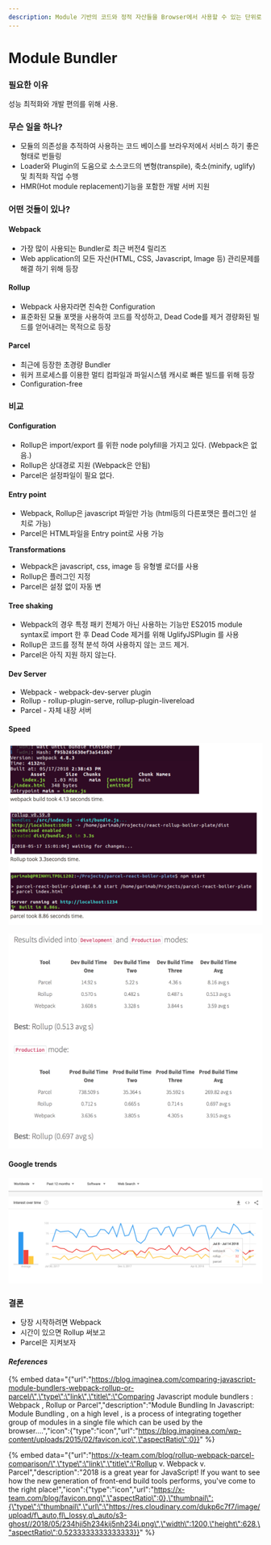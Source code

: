 ```yaml
---
description: Module 기반의 코드와 정적 자산들을 Browser에서 사용할 수 있는 단위로 통합하는 작업을 수행.
---
```


# Module Bundler

### 필요한 이유

성능 최적화와 개발 편의를 위해 사용.

### 무슨 일을 하나?

* 모듈의 의존성을 추적하여 사용하는 코드 베이스를 브라우저에서 서비스 하기 좋은 형태로 번들링
* Loader와 Plugin의 도움으로 소스코드의 변형\(transpile\), 축소\(minify, uglify\) 및 최적화 작업 수행
* HMR\(Hot module replacement\)기능을 포함한 개발 서버 지원

### 어떤 것들이 있나?

####     Webpack

* 가장 많이 사용되는 Bundler로 최근 버전4 릴리즈
* Web application의 모든 자산\(HTML, CSS,  Javascript, Image 등\) 관리문제를 해결 하기 위해 등장 

####     Rollup

* Webpack 사용자라면 친숙한 Configuration
* 표준화된 모듈 포맷을 사용하여 코드를 작성하고, Dead Code를 제거 경량화된 빌드를 얻어내려는 목적으로 등장 

####     Parcel

* 최근에 등장한 초경량 Bundler
* 워커 프로세스를 이용한 멀티 컴파일과 파일시스템 캐시로 빠른 빌드를 위해 등장
* Configuration-free

### 비교

#### Configuration

* Rollup은 import/export 를 위한 node polyfill을 가지고 있다. \(Webpack은 없음.\)
* Rollup은 상대경로 지원 \(Webpack은 안됨\)
* Parcel은 설정파일이 필요 없다.

#### Entry point

* Webpack, Rollup은 javascript 파일만 가능 \(html등의 다른포맷은 플러그인 설치로 가능\)
* Parcel은 HTML파일을 Entry point로 사용 가능

**Transformations**

* Webpack은 javascript, css, image 등 유형별 로더를 사용
* Rollup은 플러그인 지정
* Parcel은 설정 없이 자동 변

#### Tree shaking

* Webpack의 경우 특정 패키 전체가 아닌 사용하는 기능만 ES2015 module syntax로 import 한 후 Dead Code 제거를 위해 UglifyJSPlugin 를 사용
* Rollup은 코드를 정적 분석 하여 사용하지 않는 코드 제거.
* Parcel은 아직 지원 하지 않는다.

#### Dev Server

* Webpack - webpack-dev-server plugin
* Rollup - rollup-plugin-serve, rollup-plugin-livereload
* Parcel - 자체 내장 서버

#### Speed

![](../.gitbook/assets/2018-07-25-4.02.04.png)

![](../.gitbook/assets/2018-07-25-4.03.41.png)

#### Google trends

![](../.gitbook/assets/2018-07-24-4.24.13.png)

### 결론

* 당장 시작하려면 Webpack
* 시간이 있으면 Rollup 써보고
* Parcel은 지켜보자

#### _References_

{% embed data="{\"url\":\"https://blog.imaginea.com/comparing-javascript-module-bundlers-webpack-rollup-or-parcel/\",\"type\":\"link\",\"title\":\"Comparing Javascript module bundlers : Webpack , Rollup or Parcel\",\"description\":\"Module Bundling In Javascript: Module Bundling , on a high level , is a process of integrating together group of modules in a single file which can be used by the browser....\",\"icon\":{\"type\":\"icon\",\"url\":\"https://blog.imaginea.com/wp-content/uploads/2015/02/favicon.ico\",\"aspectRatio\":0}}" %}

{% embed data="{\"url\":\"https://x-team.com/blog/rollup-webpack-parcel-comparison/\",\"type\":\"link\",\"title\":\"Rollup v. Webpack v. Parcel\",\"description\":\"2018 is a great year for JavaScript! If you want to see how the new generation of front-end build tools performs, you\'ve come to the right place!\",\"icon\":{\"type\":\"icon\",\"url\":\"https://x-team.com/blog/favicon.png\",\"aspectRatio\":0},\"thumbnail\":{\"type\":\"thumbnail\",\"url\":\"https://res.cloudinary.com/dukp6c7f7/image/upload/f\_auto,fl\_lossy,q\_auto/s3-ghost//2018/05/234hji5h234kij5nh234i.png\",\"width\":1200,\"height\":628,\"aspectRatio\":0.5233333333333333}}" %}



